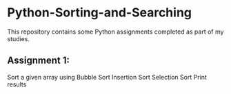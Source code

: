# Python-Sorting-and-Searching
This repository contains some Python assignments completed as part of my studies.
## Assignment 1:
Sort a given array using
Bubble Sort
Insertion Sort
Selection Sort
Print results
